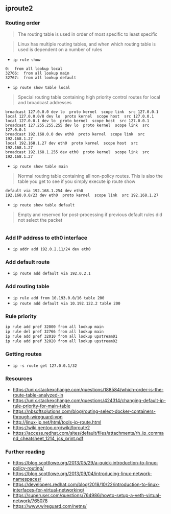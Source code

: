 ## iproute2

### Routing order
> The routing table is used in order of most specific to least specific

> Linux has multiple routing tables, and when which routing table is used is dependent on a number of rules
- `ip rule show`
```
0:  from all lookup local 
32766:  from all lookup main 
32767:  from all lookup default
```
- `ip route show table local`
> Special routing table containing high priority control routes for local and broadcast addresses
```
broadcast 127.0.0.0 dev lo  proto kernel  scope link  src 127.0.0.1 
local 127.0.0.0/8 dev lo  proto kernel  scope host  src 127.0.0.1 
local 127.0.0.1 dev lo  proto kernel  scope host  src 127.0.0.1 
broadcast 127.255.255.255 dev lo  proto kernel  scope link  src 127.0.0.1 
broadcast 192.168.0.0 dev eth0  proto kernel  scope link  src 192.168.1.27 
local 192.168.1.27 dev eth0  proto kernel  scope host  src 192.168.1.27 
broadcast 192.168.1.255 dev eth0  proto kernel  scope link  src 192.168.1.27 
```
- `ip route show table main`
> Normal routing table containing all non-policy routes. This is also the table you get to see if you simply execute ip route show
```
default via 192.168.1.254 dev eth0 
192.168.0.0/23 dev eth0  proto kernel  scope link  src 192.168.1.27 
```
- `ip route show table default`
> Empty and reserved for post-processing if previous default rules did not select the packet
```
```

### Add IP address to eth0 interface
- `ip addr add 192.0.2.11/24 dev eth0`

### Add default route
- `ip route add default via 192.0.2.1`

### Add routing table
- `ip rule add from 10.193.0.0/16 table 200`
- `ip route add default via 10.192.122.2 table 200`

### Rule priority
```bash
ip rule add pref 32000 from all lookup main
ip rule del pref 32766 from all lookup main
ip rule add pref 32010 from all lookup upstream01
ip rule add pref 32020 from all lookup upstream02
```

### Getting routes
- `ip -s route get 127.0.0.1/32`

### Resources
- https://unix.stackexchange.com/questions/188584/which-order-is-the-route-table-analyzed-in
- https://unix.stackexchange.com/questions/424314/changing-default-ip-rule-priority-for-main-table
- https://nbsoftsolutions.com/blog/routing-select-docker-containers-through-wireguard-vpn
- http://linux-ip.net/html/tools-ip-route.html
- https://wiki.gentoo.org/wiki/Iproute2
- https://access.redhat.com/sites/default/files/attachments/rh_ip_command_cheatsheet_1214_jcs_print.pdf

### Further reading
- https://blog.scottlowe.org/2013/05/29/a-quick-introduction-to-linux-policy-routing/
- https://blog.scottlowe.org/2013/09/04/introducing-linux-network-namespaces/
- https://developers.redhat.com/blog/2018/10/22/introduction-to-linux-interfaces-for-virtual-networking/
- https://superuser.com/questions/764986/howto-setup-a-veth-virtual-network/765078
- https://www.wireguard.com/netns/